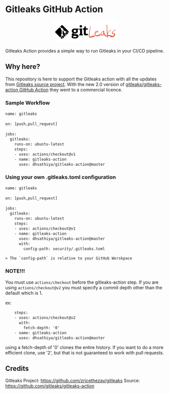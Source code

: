 # Gitleaks GitHub Action
<p align="center">
  <img alt="gitleaks" src="https://raw.githubusercontent.com/zricethezav/gifs/master/gitleakslogo.png" height="70" />
</p>

Gitleaks Action provides a simple way to run Gitleaks in your CI/CD pipeline.
## Why here?
This repository is here to support the Gitleaks action with all the updates from [Gitleaks source project](https://github.com/zricethezav/gitleaks). With the new 2.0 version of [gitleaks/gitleaks-action GitHub Action](https://github.com/gitleaks/gitleaks-action#-why-is-my-gitleaks-action-job-suddenly-failing) they went to a commercial licence. 

### Sample Workflow
```
name: gitleaks

on: [push,pull_request]

jobs:
  gitleaks:
    runs-on: ubuntu-latest
    steps:
    - uses: actions/checkout@v1
    - name: gitleaks-action
      uses: dhsathiya/gitleaks-action@master
```

### Using your own .gitleaks.toml configuration
```
name: gitleaks

on: [push,pull_request]

jobs:
  gitleaks:
    runs-on: ubuntu-latest
    steps:
    - uses: actions/checkout@v1
    - name: gitleaks-action
      uses: dhsathiya/gitleaks-action@master
      with:
        config-path: security/.gitleaks.toml
```
    > The `config-path` is relative to your GitHub Worskpace

### NOTE!!!
You must use `actions/checkout` before the gitleaks-action step. If you are using `actions/checkout@v2` you must specify a commit depth other than the default which is 1. 

ex: 
```
    steps:
    - uses: actions/checkout@v2
      with:
        fetch-depth: '0'
    - name: gitleaks-action
      uses: dhsathiya/gitleaks-action@master
```

using a fetch-depth of '0' clones the entire history. If you want to do a more efficient clone, use '2', but that is not guaranteed to work with pull requests.   

## Credits
Gitleaks Project: https://github.com/zricethezav/gitleaks
Source: https://github.com/gitleaks/gitleaks-action